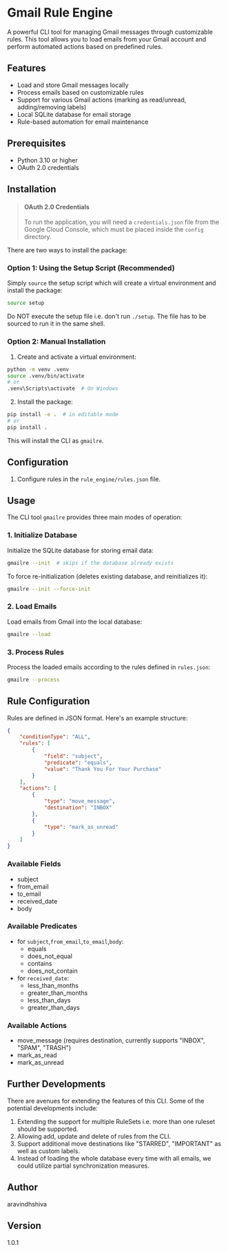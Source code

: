 # Gmail Rule Engine

A powerful CLI tool for managing Gmail messages through customizable rules. This tool allows you to load emails from your Gmail account and perform automated actions based on predefined rules.

## Features

- Load and store Gmail messages locally
- Process emails based on customizable rules
- Support for various Gmail actions (marking as read/unread, adding/removing labels)
- Local SQLite database for email storage
- Rule-based automation for email maintenance

## Prerequisites

- Python 3.10 or higher
- OAuth 2.0 credentials

## Installation

> #### OAuth 2.0 Credentials
> To run the application, you will need a `credentials.json` file from the Google Cloud Console, which must be placed inside the `config` directory.


There are two ways to install the package:

### Option 1: Using the Setup Script (Recommended)

Simply `source` the setup script which will create a virtual environment and install the package:
```bash
source setup
```
Do NOT execute the setup file i.e. don't run `./setup`. The file has to be sourced to run it in the same shell.

### Option 2: Manual Installation

1. Create and activate a virtual environment:

```bash
python -m venv .venv
source .venv/bin/activate
# or
.venv\Scripts\activate  # On Windows
```

2. Install the package:

```bash
pip install -e .  # in editable mode
# or 
pip install .
```

This will install the CLI as `gmailre`.

## Configuration

1. Configure rules in the `rule_engine/rules.json` file.

## Usage

The CLI tool `gmailre` provides three main modes of operation:

### 1. Initialize Database

Initialize the SQLite database for storing email data:
```bash
gmailre --init  # skips if the database already exists
```

To force re-initialization (deletes existing database, and reinitializes it):
```bash
gmailre --init --force-init
```

### 2. Load Emails

Load emails from Gmail into the local database:
```bash
gmailre --load
```

### 3. Process Rules

Process the loaded emails according to the rules defined in `rules.json`:
```bash
gmailre --process
```

## Rule Configuration

Rules are defined in JSON format. Here's an example structure:
```json
{
    "conditionType": "ALL",
    "rules": [
        {
            "field": "subject",
            "predicate": "equals",
            "value": "Thank You For Your Purchase"
        }
    ],
    "actions": [
        {
            "type": "move_message",
            "destination": "INBOX"
        },
        {
            "type": "mark_as_unread"
        }
    ]
}
```

### Available Fields
- subject
- from_email
- to_email
- received_date
- body

### Available Predicates

- for `subject`,`from_email`,`to_email`,`body`:
    - equals
    - does_not_equal
    - contains
    - does_not_contain
- for `received_date`:
    - less_than_months
    - greater_than_months
    - less_than_days
    - greater_than_days

### Available Actions
- move_message (requires destination, currently supports "INBOX", "SPAM", "TRASH")
- mark_as_read
- mark_as_unread

## Further Developments

There are avenues for extending the features of this CLI. Some of the potential developments include:

1. Extending the support for multiple RuleSets i.e. more than one ruleset should be supported.
2. Allowing add, update and delete of rules from the CLI.
3. Support additional move destinations like "STARRED", "IMPORTANT" as well as custom labels.
4. Instead of loading the whole database every time with all emails, we could utilize partial synchronization measures.

## Author

aravindhshiva

## Version

1.0.1